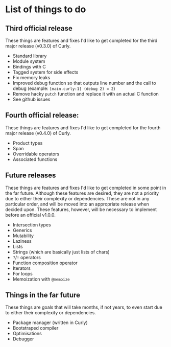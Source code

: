 # List of things to do
## Third official release
These things are features and fixes I'd like to get completed for the third major release (v0.3.0) of Curly.
- Standard library
- Module system
- Bindings with C
- Tagged system for side effects
- Fix memory leaks
- Improved debug function so that outputs line number and the call to debug (example: `[main.curly:1] (debug 2) = 2`)
- Remove hacky `putch` function and replace it with an actual C function
- See github issues

## Fourth official release:
These things are features and fixes I'd like to get completed for the fourth major release (v0.4.0) of Curly.
- Product types
- Span
- Overridable operators
- Associated functions

## Future releases
These things are features and fixes I'd like to get completed in some point in the far future. Although these features are desired, they are not a priority due to either their complexity or dependencies. These are not in any particular order, and will be moved into an appropriate release when decided upon. These features, however, will be necessary to implement before an official v1.0.0.
- Intersection types
- Generics
- Mutability
- Laziness
- Lists
- Strings (which are basically just lists of chars)
- `?`/`!` operators
- Function composition operator
- Iterators
- For loops
- Memoization with `@memoize`

## Things in the far future
These things are goals that will take months, if not years, to even start due to either their complexity or dependencies.
- Package manager (written in Curly)
- Bootstraped compiler
- Optimisations
- Debugger

